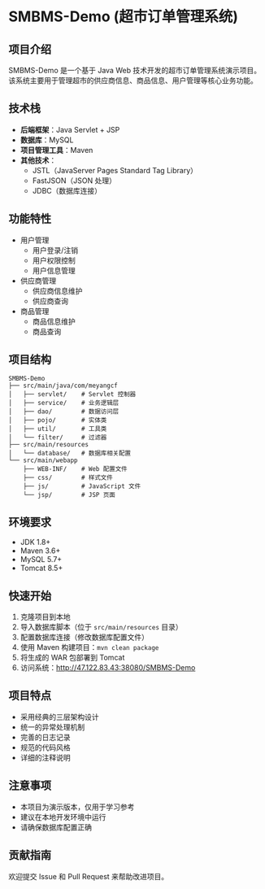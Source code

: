 # SMBMS-Demo (超市订单管理系统)

## 项目介绍
SMBMS-Demo 是一个基于 Java Web 技术开发的超市订单管理系统演示项目。该系统主要用于管理超市的供应商信息、商品信息、用户管理等核心业务功能。

## 技术栈
- **后端框架**：Java Servlet + JSP
- **数据库**：MySQL
- **项目管理工具**：Maven
- **其他技术**：
  - JSTL（JavaServer Pages Standard Tag Library）
  - FastJSON（JSON 处理）
  - JDBC（数据库连接）

## 功能特性
- 用户管理
  - 用户登录/注销
  - 用户权限控制
  - 用户信息管理
- 供应商管理
  - 供应商信息维护
  - 供应商查询
- 商品管理
  - 商品信息维护
  - 商品查询

## 项目结构
```
SMBMS-Demo
├── src/main/java/com/meyangcf
│   ├── servlet/    # Servlet 控制器
│   ├── service/    # 业务逻辑层
│   ├── dao/        # 数据访问层
│   ├── pojo/       # 实体类
│   ├── util/       # 工具类
│   └── filter/     # 过滤器
├── src/main/resources
│   └── database/   # 数据库相关配置
└── src/main/webapp
    ├── WEB-INF/    # Web 配置文件
    ├── css/        # 样式文件
    ├── js/         # JavaScript 文件
    └── jsp/        # JSP 页面
```

## 环境要求
- JDK 1.8+
- Maven 3.6+
- MySQL 5.7+
- Tomcat 8.5+

## 快速开始
1. 克隆项目到本地
2. 导入数据库脚本（位于 `src/main/resources` 目录）
3. 配置数据库连接（修改数据库配置文件）
4. 使用 Maven 构建项目：`mvn clean package`
5. 将生成的 WAR 包部署到 Tomcat
6. 访问系统：http://47.122.83.43:38080/SMBMS-Demo

## 项目特点
- 采用经典的三层架构设计
- 统一的异常处理机制
- 完善的日志记录
- 规范的代码风格
- 详细的注释说明

## 注意事项
- 本项目为演示版本，仅用于学习参考
- 建议在本地开发环境中运行
- 请确保数据库配置正确

## 贡献指南
欢迎提交 Issue 和 Pull Request 来帮助改进项目。
